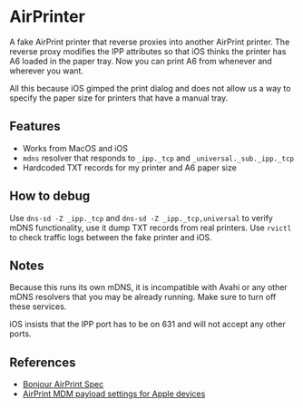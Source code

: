 # AirPrinter

A fake AirPrint printer that reverse proxies into another AirPrint printer.
The reverse proxy modifies the IPP attributes so that iOS thinks the printer has A6 loaded in the paper tray.
Now you can print A6 from whenever and wherever you want.

All this because iOS gimped the print dialog and does not allow us a way to specify the paper size for printers that have a manual tray.

## Features
* Works from MacOS and iOS
* `mdns` resolver that responds to `_ipp._tcp` and `_universal._sub._ipp._tcp`
* Hardcoded TXT records for my printer and A6 paper size

## How to debug

Use `dns-sd -Z _ipp._tcp` and `dns-sd -Z _ipp._tcp,universal` to verify mDNS functionality, use it dump TXT records from real printers.
Use `rvictl` to check traffic logs between the fake printer and iOS.

## Notes

Because this runs its own mDNS, it is incompatible with Avahi or any other mDNS resolvers that you may be already running.
Make sure to turn off these services.

iOS insists that the IPP port has to be on 631 and will not accept any other ports.

## References

* [Bonjour AirPrint Spec](https://developer.apple.com/bonjour/printing-specification/bonjourprinting-1.2.1.pdf)
* [AirPrint MDM payload settings for Apple devices](https://support.apple.com/en-us/guide/deployment/dep3b4cf515/web)
